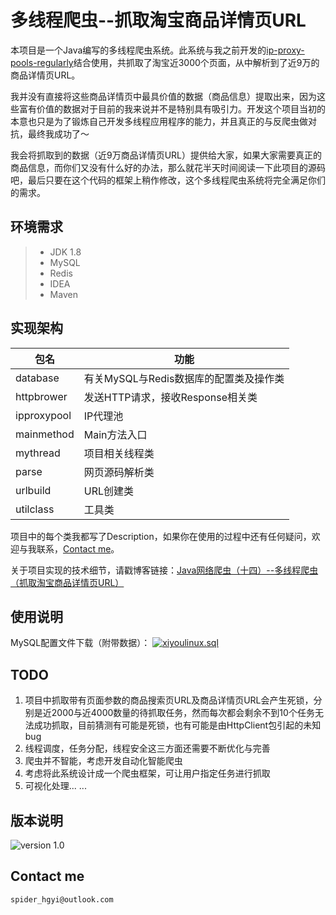 # 多线程爬虫--抓取淘宝商品详情页URL

本项目是一个Java编写的多线程爬虫系统。此系统与我之前开发的[ip-proxy-pools-regularly][1]结合使用，共抓取了淘宝近3000个页面，从中解析到了近9万的商品详情页URL。

我并没有直接将这些商品详情页中最具价值的数据（商品信息）提取出来，因为这些富有价值的数据对于目前的我来说并不是特别具有吸引力。开发这个项目当初的本意也只是为了锻炼自己开发多线程应用程序的能力，并且真正的与反爬虫做对抗，最终我成功了～

我会将抓取到的数据（近9万商品详情页URL）提供给大家，如果大家需要真正的商品信息，而你们又没有什么好的办法，那么就花半天时间阅读一下此项目的源码吧，最后只要在这个代码的框架上稍作修改，这个多线程爬虫系统将完全满足你们的需求。

## 环境需求

> - JDK 1.8
> - MySQL
> - Redis
> - IDEA
> - Maven

## 实现架构

包名 | 功能
---|---
database | 有关MySQL与Redis数据库的配置类及操作类
httpbrower | 发送HTTP请求，接收Response相关类
ipproxypool | IP代理池
mainmethod | Main方法入口
mythread | 项目相关线程类
parse | 网页源码解析类
urlbuild | URL创建类
utilclass | 工具类

项目中的每个类我都写了Description，如果你在使用的过程中还有任何疑问，欢迎与我联系，[Contact me](#Contactme)。

关于项目实现的技术细节，请戳博客链接：[Java网络爬虫（十四）--多线程爬虫（抓取淘宝商品详情页URL）][2]

## 使用说明
MySQL配置文件下载（附带数据）：
[![xiyoulinux.sql][3]][4]

## TODO
1. 项目中抓取带有页面参数的商品搜索页URL及商品详情页URL会产生死锁，分别是近2000与近4000数量的待抓取任务，然而每次都会剩余不到10个任务无法成功抓取，目前猜测有可能是死锁，也有可能是由HttpClient包引起的未知bug
2. 线程调度，任务分配，线程安全这三方面还需要不断优化与完善
3. 爬虫并不智能，考虑开发自动化智能爬虫
4. 考虑将此系统设计成一个爬虫框架，可让用户指定任务进行抓取
5. 可视化处理... ...

## 版本说明
![version 1.0][5]

## Contact me
```
spider_hgyi@outlook.com
```


  [1]: https://github.com/championheng/ip-proxy-pools-regularly/tree/master/ip%E4%BB%A3%E7%90%86%E4%B8%8E%E5%AE%9A%E7%82%B9%E7%88%AC%E5%8F%96%28%E9%87%8D%E6%9E%84%29
  [2]: http://blog.csdn.net/championhengyi/article/details/79416748
  [3]: https://img.shields.io/badge/download-MySQL-brightgreen.svg
  [4]: https://1drv.ms/u/s!Alo1-VlEZGPPdzh2W4s-Nvdhvzs
  [5]: https://img.shields.io/badge/version-1.0-blue.svg
